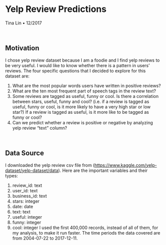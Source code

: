 # Yelp Review Predictions

Tina Lin &bull; 12/2017

&nbsp;
## Motivation

I chose yelp review dataset because I am a foodie and I find yelp reviews to be very useful. I would like to know whether there is a pattern in users’ reviews.
The four specific questions that I decided to explore for this dataset are:
1. What are the most popular words users have written in positive reviews?
2. What are the ten most frequent part of speech tags in the review text?
3. Some reviews are tagged as useful, funny or cool. Is there a correlation
between stars, useful, funny and cool? (i.e. if a review is tagged as useful, funny or cool, is it more likely to have a very high star or low star?) If a review is tagged as useful, is it more like to be tagged as funny or cool?
4. Can we predict whether a review is positive or negative by analyzing yelp review “text” column?

&nbsp;
## Data Source

I downloaded the yelp review csv file from (https://www.kaggle.com/yelp-dataset/yelp-dataset/data).
Here are the important variables and their types: 
1. review_id: text
2. user_id: text
3. business_id: text
4. stars: integer
5. date: date
6. text: text
7. useful: integer
8. funny: integer
9. cool: integer
I used the first 400,000 records, instead of all of them, for my analysis, to make it
run faster. The time periods the data covered are from 2004-07-22 to 2017-12-11.




